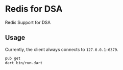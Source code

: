 # Redis for DSA

Redis Support for DSA

## Usage

Currently, the client always connects to `127.0.0.1:6379`.

```bash
pub get
dart bin/run.dart
```
